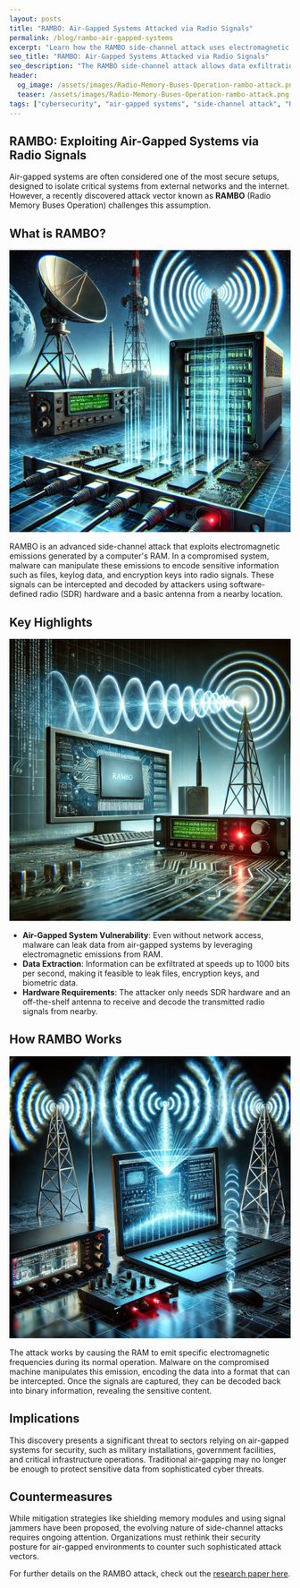```yaml
---
layout: posts
title: "RAMBO: Air-Gapped Systems Attacked via Radio Signals"
permalink: /blog/rambo-air-gapped-systems
excerpt: "Learn how the RAMBO side-channel attack uses electromagnetic emissions to exfiltrate data from air-gapped systems without network access."
seo_title: "RAMBO: Air-Gapped Systems Attacked via Radio Signals"
seo_description: "The RAMBO side-channel attack allows data exfiltration from air-gapped systems using electromagnetic emissions. Learn how this sophisticated method works and its implications."
header:
  og_image: /assets/images/Radio-Memory-Buses-Operation-rambo-attack.png
  teaser: /assets/images/Radio-Memory-Buses-Operation-rambo-attack.png
tags: ["cybersecurity", "air-gapped systems", "side-channel attack", "RAMBO", "SDR"]
---
```


## RAMBO: Exploiting Air-Gapped Systems via Radio Signals

Air-gapped systems are often considered one of the most secure setups, designed to isolate critical systems from external networks and the internet. However, a recently discovered attack vector known as **RAMBO** (Radio Memory Buses Operation) challenges this assumption.

## What is RAMBO?
![RAMBO Attack - Secure Air-Gapped Computer](/assets/images/secure-air-gapped-computer.png)

RAMBO is an advanced side-channel attack that exploits electromagnetic emissions generated by a computer's RAM. In a compromised system, malware can manipulate these emissions to encode sensitive information such as files, keylog data, and encryption keys into radio signals. These signals can be intercepted and decoded by attackers using software-defined radio (SDR) hardware and a basic antenna from a nearby location.

## Key Highlights
![RAMBO Attack - Cyber Attack on Air-Gapped Systems](/assets/images/cyber-attack-on-air-gapped-systems.png)

- **Air-Gapped System Vulnerability**: Even without network access, malware can leak data from air-gapped systems by leveraging electromagnetic emissions from RAM.
- **Data Extraction**: Information can be exfiltrated at speeds up to 1000 bits per second, making it feasible to leak files, encryption keys, and biometric data.
- **Hardware Requirements**: The attacker only needs SDR hardware and an off-the-shelf antenna to receive and decode the transmitted radio signals from nearby.

## How RAMBO Works
![RAMBO Attack - Radio Memory Buses Operation](/assets/images/Radio-Memory-Buses-Operation-rambo-attack.png)

The attack works by causing the RAM to emit specific electromagnetic frequencies during its normal operation. Malware on the compromised machine manipulates this emission, encoding the data into a format that can be intercepted. Once the signals are captured, they can be decoded back into binary information, revealing the sensitive content.

## Implications

This discovery presents a significant threat to sectors relying on air-gapped systems for security, such as military installations, government facilities, and critical infrastructure operations. Traditional air-gapping may no longer be enough to protect sensitive data from sophisticated cyber threats.

## Countermeasures

While mitigation strategies like shielding memory modules and using signal jammers have been proposed, the evolving nature of side-channel attacks requires ongoing attention. Organizations must rethink their security posture for air-gapped environments to counter such sophisticated attack vectors.

For further details on the RAMBO attack, check out the [research paper here](https://arxiv.org/html/2409.02292v1).
